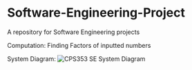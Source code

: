# Software-Engineering-Project
A repository for Software Engineering projects

Computation: Finding Factors of inputted numbers

System Diagram:
![CPS353 SE System Diagram](https://github.com/MFreit50/Software-Engineering-Project/assets/93632207/b8fee3a4-441b-4123-ae6c-8c4ab4ac3f70)

